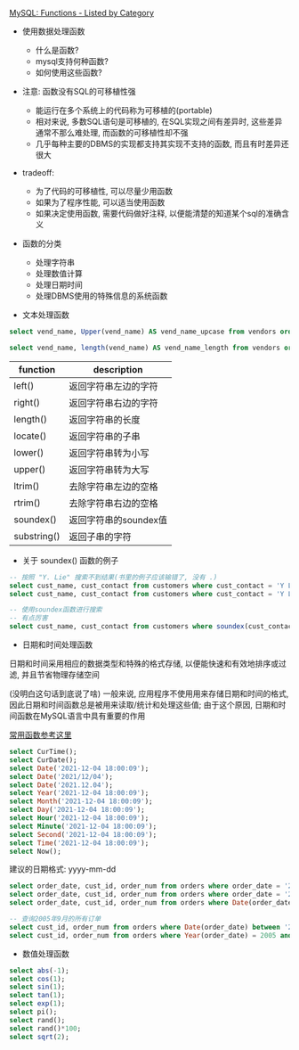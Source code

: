 [MySQL: Functions - Listed by Category](https://www.techonthenet.com/mysql/functions/index.php)

+ 使用数据处理函数
    + 什么是函数?
    + mysql支持何种函数?
    + 如何使用这些函数?

+ 注意: 函数没有SQL的可移植性强
    + 能运行在多个系统上的代码称为可移植的(portable)
    + 相对来说, 多数SQL语句是可移植的, 在SQL实现之间有差异时, 这些差异通常不那么难处理, 而函数的可移植性却不强
    + 几乎每种主要的DBMS的实现都支持其实现不支持的函数, 而且有时差异还很大

+ tradeoff:
    + 为了代码的可移植性, 可以尽量少用函数
    + 如果为了程序性能, 可以适当使用函数
    + 如果决定使用函数, 需要代码做好注释, 以便能清楚的知道某个sql的准确含义

+ 函数的分类
    + 处理字符串
    + 处理数值计算
    + 处理日期时间
    + 处理DBMS使用的特殊信息的系统函数

+ 文本处理函数

```sql
select vend_name, Upper(vend_name) AS vend_name_upcase from vendors order by vend_name;

select vend_name, length(vend_name) AS vend_name_length from vendors order by vend_name;
```

function    | description
------------|-----------------------
left()      | 返回字符串左边的字符
right()     | 返回字符串右边的字符
length()    | 返回字符串的长度
locate()    | 返回字符串的子串
lower()     | 返回字符串转为小写
upper()     | 返回字符串转为大写
ltrim()     | 去除字符串左边的空格
rtrim()     | 去除字符串右边的空格
soundex()   | 返回字符串的soundex值
substring() | 返回子串的字符

+ 关于 soundex() 函数的例子

```sql
-- 按照 "Y. Lie" 搜索不到结果(书里的例子应该输错了, 没有 .)
select cust_name, cust_contact from customers where cust_contact = 'Y Lie';
select cust_name, cust_contact from customers where cust_contact = 'Y Lee'; -- 这是数据库的记录

-- 使用soundex函数进行搜索
-- 有点厉害
select cust_name, cust_contact from customers where soundex(cust_contact) = soundex('Y Lie');

```

+ 日期和时间处理函数

日期和时间采用相应的数据类型和特殊的格式存储, 以便能快速和有效地排序或过滤, 并且节省物理存储空间

(没明白这句话到底说了啥)
一般来说, 应用程序不使用用来存储日期和时间的格式, 因此日期和时间函数总是被用来读取/统计和处理这些值; 由于这个原因, 日期和时间函数在MySQL语言中具有重要的作用

[常用函数参考这里](https://www.cnblogs.com/three-fighter/p/14111553.html)

```sql
select CurTime();
select CurDate();
select Date('2021-12-04 18:00:09');
select Date('2021/12/04');
select Date('2021.12.04');
select Year('2021-12-04 18:00:09');
select Month('2021-12-04 18:00:09');
select Day('2021-12-04 18:00:09');
select Hour('2021-12-04 18:00:09');
select Minute('2021-12-04 18:00:09');
select Second('2021-12-04 18:00:09');
select Time('2021-12-04 18:00:09');
select Now();

```

建议的日期格式: yyyy-mm-dd

```sql
select order_date, cust_id, order_num from orders where order_date = '2005-09-01';
select order_date, cust_id, order_num from orders where order_date = '2005-09-01 11:02:11'; -- fail
select order_date, cust_id, order_num from orders where Date(order_date) = '2005-09-01'; -- success

-- 查询2005年9月的所有订单
select cust_id, order_num from orders where Date(order_date) between '2005-09-01' and '2005-09-30';
select cust_id, order_num from orders where Year(order_date) = 2005 and Month(order_date) = 9;


```

+ 数值处理函数


```sql
select abs(-1);
select cos(1);
select sin(1);
select tan(1);
select exp(1);
select pi();
select rand();
select rand()*100;
select sqrt(2);
```


